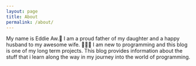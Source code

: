 ```yaml
---
layout: page
title: About
permalink: /about/
---
```


My name is Eddie Aw.🖖 I am a proud father of my daughter and a happy husband to my awesome wife. 👨‍👩‍👧
I am new to programming and this blog is one of my long term projects.
This blog provides information about the stuff that i learn along the way in my journey into the world of programming.
